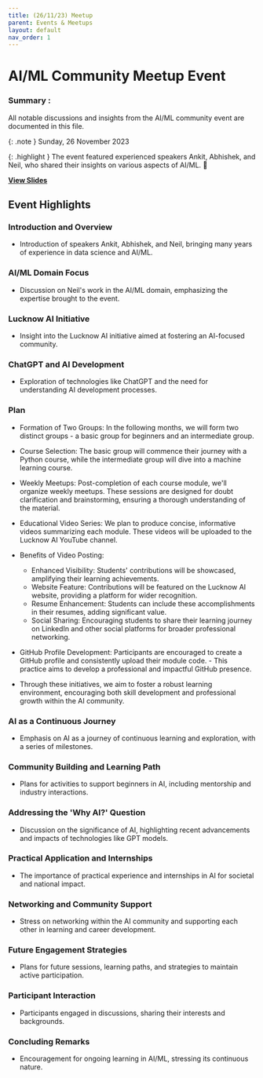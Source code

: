 ```yaml
---
title: (26/11/23) Meetup
parent: Events & Meetups
layout: default
nav_order: 1
---
```


# AI/ML Community Meetup Event

### Summary :

All notable discussions and insights from the AI/ML community event are documented in this file.

{: .note }
Sunday, 26 November 2023

{: .highlight }
The event featured experienced speakers Ankit, Abhishek, and Neil, who shared their insights on various aspects of
AI/ML. 🎤

**[View Slides](/assets/pdfs/lucknow_ai_meetup26nov2023.pdf)**

## Event Highlights

### Introduction and Overview

- Introduction of speakers Ankit, Abhishek, and Neil, bringing many years of experience in data science and AI/ML.

### AI/ML Domain Focus

- Discussion on Neil's work in the AI/ML domain, emphasizing the expertise brought to the event.

### Lucknow AI Initiative

- Insight into the Lucknow AI initiative aimed at fostering an AI-focused community.

### ChatGPT and AI Development

- Exploration of technologies like ChatGPT and the need for understanding AI development processes.

### Plan

- Formation of Two Groups: In the following months, we will form two distinct groups - a basic group for beginners and
  an intermediate group.
- Course Selection: The basic group will commence their journey with a Python course, while the intermediate group will
  dive into a machine learning course.
- Weekly Meetups: Post-completion of each course module, we'll organize weekly meetups. These sessions are designed for
  doubt clarification and brainstorming, ensuring a thorough understanding of the material.
- Educational Video Series: We plan to produce concise, informative videos summarizing each module. These videos will be
  uploaded to the Lucknow AI YouTube channel.
- Benefits of Video Posting:
    - Enhanced Visibility: Students' contributions will be showcased, amplifying their learning achievements.
    - Website Feature: Contributions will be featured on the Lucknow AI website, providing a platform for wider
      recognition.
    - Resume Enhancement: Students can include these accomplishments in their resumes, adding significant value.
    - Social Sharing: Encouraging students to share their learning journey on LinkedIn and other social platforms for
      broader professional networking.

- GitHub Profile Development: Participants are encouraged to create a GitHub profile and consistently upload their
  module code. - This practice aims to develop a professional and impactful GitHub presence.
- Through these initiatives, we aim to foster a robust learning environment, encouraging both skill development and
  professional growth within the AI community.

### AI as a Continuous Journey

- Emphasis on AI as a journey of continuous learning and exploration, with a series of milestones.

### Community Building and Learning Path

- Plans for activities to support beginners in AI, including mentorship and industry interactions.

### Addressing the 'Why AI?' Question

- Discussion on the significance of AI, highlighting recent advancements and impacts of technologies like GPT models.

### Practical Application and Internships

- The importance of practical experience and internships in AI for societal and national impact.

### Networking and Community Support

- Stress on networking within the AI community and supporting each other in learning and career development.

### Future Engagement Strategies

- Plans for future sessions, learning paths, and strategies to maintain active participation.

### Participant Interaction

- Participants engaged in discussions, sharing their interests and backgrounds.

### Concluding Remarks

- Encouragement for ongoing learning in AI/ML, stressing its continuous nature.
